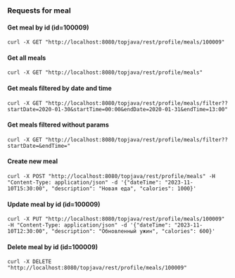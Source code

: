 ### Requests for meal

#### Get meal by id (id=100009)

`curl -X GET "http://localhost:8080/topjava/rest/profile/meals/100009"`

#### Get all meals

`curl -X GET "http://localhost:8080/topjava/rest/profile/meals"`

#### Get meals filtered by date and time

`curl -X GET "http://localhost:8080/topjava/rest/profile/meals/filter??startDate=2020-01-30&startTime=00:00&endDate=2020-01-31&endTime=13:00"`

#### Get meals filtered without params

`curl -X GET "http://localhost:8080/topjava/rest/profile/meals/filter??startDate=&endTime="`

#### Create new meal

`curl -X POST "http://localhost:8080/topjava/rest/profile/meals" -H "Content-Type: application/json" -d '{"dateTime": "2023-11-10T15:30:00", "description": "Новая еда", "calories": 1000}'`

#### Update meal by id (id=100009)

`curl -X PUT "http://localhost:8080/topjava/rest/profile/meals/100009" -H "Content-Type: application/json" -d '{"dateTime": "2023-11-10T12:30:00", "description": "Обновленный ужин", "calories": 600}'`

#### Delete meal by id (id=100009)

`curl -X DELETE "http://localhost:8080/topjava/rest/profile/meals/100009"`
